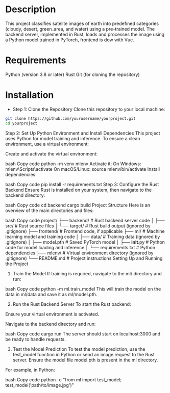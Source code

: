 # Description

This project classifies satelite images of earth into predefined categories (cloudy, desert, green_area, and water) using a pre-trained model.
The backend server, implemented in Rust, loads and processes the image using a Python model trained in PyTorch, frontend is dow with Vue.

# Requirements
Python (version 3.8 or later)
Rust
Git (for cloning the repository)

# Installation
 - Step 1: Clone the Repository
Clone this repository to your local machine:

``` bash
git clone https://github.com/yourusername/yourproject.git
cd yourproject
```

Step 2: Set Up Python Environment and Install Dependencies
This project uses Python for model training and inference. To ensure a clean environment, use a virtual environment:

Create and activate the virtual environment:

bash
Copy code
python -m venv mlenv
Activate it:
On Windows: mlenv\Scripts\activate
On macOS/Linux: source mlenv/bin/activate
Install dependencies:

bash
Copy code
pip install -r requirements.txt
Step 3: Configure the Rust Backend
Ensure Rust is installed on your system, then navigate to the backend directory:

bash
Copy code
cd backend
cargo build
Project Structure
Here is an overview of the main directories and files:

bash
Copy code
project/
├── backend/               # Rust backend server code
│   ├── src/               # Rust source files
│   └── target/            # Rust build output (ignored by .gitignore)
├── frontend/              # Frontend code, if applicable
├── ml/                    # Machine learning model and training code
│   ├── data/              # Training data (ignored by .gitignore)
│   ├── model.pth          # Saved PyTorch model
│   ├── __init__.py        # Python code for model loading and inference
│   └── requirements.txt   # Python dependencies
├── mlenv/                 # Virtual environment directory (ignored by .gitignore)
└── README.md              # Project instructions
Setting Up and Running the Project
1. Train the Model
If training is required, navigate to the ml/ directory and run:

bash
Copy code
python -m ml.train_model
This will train the model on the data in ml/data and save it as ml/model.pth.

2. Run the Rust Backend Server
To start the Rust backend:

Ensure your virtual environment is activated.

Navigate to the backend directory and run:

bash
Copy code
cargo run
The server should start on localhost:3000 and be ready to handle requests.

3. Test the Model Prediction
To test the model prediction, use the test_model function in Python or send an image request to the Rust server. Ensure the model file model.pth is present in the ml directory.

For example, in Python:

bash
Copy code
python -c "from ml import test_model; test_model('path/to/image.jpg')"
